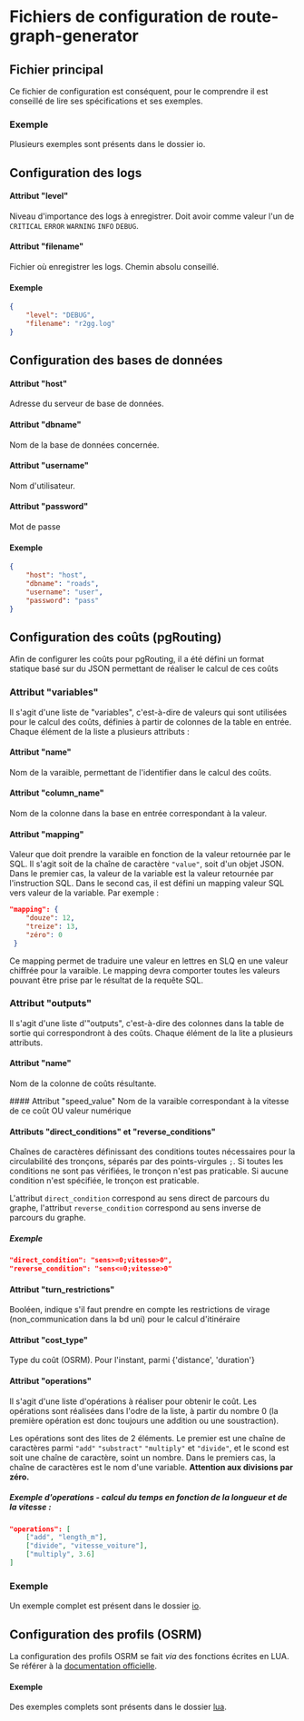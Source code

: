 # Fichiers de configuration de route-graph-generator

## Fichier principal
Ce fichier de configuration est conséquent, pour le comprendre il est conseillé de lire ses spécifications et ses exemples.

### Exemple
Plusieurs exemples sont présents dans le dossier io.

## Configuration des logs
#### Attribut "level"
Niveau d'importance des logs à enregistrer. Doit avoir comme valeur l'un de `CRITICAL` `ERROR` `WARNING` `INFO` `DEBUG`.

#### Attribut "filename"
Fichier où enregistrer les logs. Chemin absolu conseillé.

#### Exemple
```json
{
	"level": "DEBUG",
	"filename": "r2gg.log"
}
```

## Configuration des bases de données
#### Attribut "host"
Adresse du serveur de base de données.

#### Attribut "dbname"
Nom de la base de données concernée.

#### Attribut "username"
Nom d'utilisateur.

#### Attribut "password"
Mot de passe

#### Exemple
```json
{
	"host": "host",
	"dbname": "roads",
	"username": "user",
	"password": "pass"
}
```

## Configuration des coûts (pgRouting)
Afin de configurer les coûts pour pgRouting, il a été défini un format statique basé sur du JSON permettant de réaliser le calcul de ces coûts
### Attribut "variables"
Il s'agit d'une liste de "variables", c'est-à-dire de valeurs qui sont utilisées pour le calcul des coûts, définies à partir de colonnes de la table en entrée.
Chaque élément de la liste a plusieurs attributs :

#### Attribut "name"
Nom de la varaible, permettant de l'identifier dans le calcul des coûts.

#### Attribut "column_name"
Nom de la colonne dans la base en entrée correspondant à la valeur.

#### Attribut "mapping"
Valeur que doit prendre la varaible en fonction de la valeur retournée par le SQL. Il s'agit soit de la chaîne de caractère `"value"`, soit d'un objet JSON. Dans le premier cas, la valeur de la variable est la valeur retournée par l'instruction SQL. Dans le second cas, il est défini un mapping valeur SQL vers valeur de la variable. Par exemple :
```json
"mapping": {
    "douze": 12,
    "treize": 13,
    "zéro": 0
 }
```
Ce mapping permet de traduire une valeur en lettres en SLQ en une valeur chiffrée pour la varaible. Le mapping devra comporter toutes les valeurs pouvant être prise par le résultat de la requête SQL.

### Attribut "outputs"
Il s'agit d'une liste d'"outputs", c'est-à-dire des colonnes dans la table de sortie qui correspondront à des coûts. Chaque élément de la lite a plusieurs attributs.
#### Attribut "name"
Nom de la colonne de coûts résultante.

#### Attribut "speed_value"
Nom de la varaible correspondant à la vitesse de ce coût OU valeur numérique

#### Attributs "direct_conditions" et "reverse_conditions"
Chaînes de caractères définissant des conditions toutes nécessaires pour la circulabilité des tronçons, séparés par des points-virgules `;`.
Si toutes les conditions ne sont pas vérifiées, le tronçon n'est pas praticable.
Si aucune condition n'est spécifiée, le tronçon est praticable.

L'attribut `direct_condition` correspond au sens direct de parcours du graphe, l'attribut `reverse_condition` correspond au sens inverse de parcours du graphe.

##### Exemple
```json
"direct_condition": "sens>=0;vitesse>0",
"reverse_condition": "sens<=0;vitesse>0"
```

#### Attribut "turn_restrictions"
Booléen, indique s'il faut prendre en compte les restrictions de virage (non_communication dans la bd uni) pour le calcul d'itinéraire

#### Attribut "cost_type"
Type du coût (OSRM). Pour l'instant, parmi {'distance', 'duration'}

#### Attribut "operations"
Il s'agit d'une liste d'opérations à réaliser pour obtenir le coût. Les opérations sont réalisées dans l'odre de la liste, à partir du nombre 0 (la première opération est donc toujours une addition ou une soustraction).

Les opérations sont des lites de 2 éléments. Le premier est une chaîne de caractères parmi `"add"` `"substract"` `"multiply"` et `"divide"`, et le scond est soit une chaîne de caractère, soint un nombre. Dans le premiers cas, la chaîne de caractères est le nom d'une variable. __Attention aux divisions par zéro.__

##### Exemple d'operations - calcul du temps en fonction de la longueur et de la vitesse :
```json
"operations": [
    ["add", "length_m"],
    ["divide", "vitesse_voiture"],
    ["multiply", 3.6]
]
```

### Exemple
Un exemple complet est présent dans le dossier [io](./costs_calculation_sample.json).

## Configuration des profils (OSRM)
La configuration des profils OSRM se fait _via_ des fonctions écrites en LUA. Se référer à la [documentation officielle](https://github.com/Project-OSRM/osrm-backend/blob/master/docs/profiles.md).

#### Exemple
Des exemples complets sont présents dans le dossier [lua](../lua).
